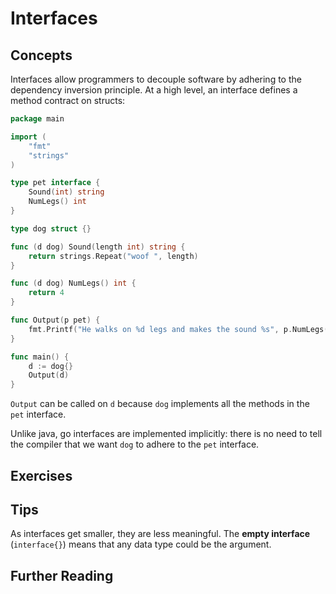 # Interfaces

## Concepts

Interfaces allow programmers to decouple software by adhering to the dependency inversion principle.
At a high level, an interface defines a method contract on structs:

```go
package main

import (
    "fmt"
    "strings"
)

type pet interface {
    Sound(int) string
    NumLegs() int
}

type dog struct {}

func (d dog) Sound(length int) string {
    return strings.Repeat("woof ", length)
}

func (d dog) NumLegs() int {
    return 4
}

func Output(p pet) {
    fmt.Printf("He walks on %d legs and makes the sound %s", p.NumLegs(), p.Sound(2))
}

func main() {
    d := dog{}
    Output(d)
}
```

`Output` can be called on `d` because `dog` implements all the methods in the `pet` interface.

Unlike java, go interfaces are implemented implicitly: there is no need to tell the compiler that we want `dog` to adhere to the `pet` interface.

## Exercises

## Tips
As interfaces get smaller, they are less meaningful. The **empty interface** (`interface{}`) means that any data type could be the argument.

## Further Reading
